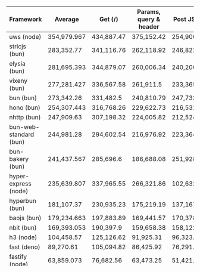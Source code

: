 | Framework              | Average     | Get (/)    | Params, query & header | Post JSON  |
| ---------------------- | ----------- | ---------- | ---------------------- | ---------- |
| uws (node)             | 354,979.967 | 434,887.47 | 375,152.42             | 254,900.01 |
| stricjs (bun)          | 283,352.77  | 341,116.76 | 262,118.92             | 246,822.63 |
| elysia (bun)           | 281,695.393 | 344,879.07 | 260,006.34             | 240,200.77 |
| vixeny (bun)           | 277,281.427 | 336,567.58 | 261,911.5              | 233,365.2  |
| bun (bun)              | 273,342.26  | 331,482.5  | 240,810.79             | 247,733.49 |
| hono (bun)             | 254,307.443 | 316,768.26 | 229,622.73             | 216,531.34 |
| nhttp (bun)            | 247,909.63  | 307,198.32 | 224,005.82             | 212,524.75 |
| bun-web-standard (bun) | 244,981.28  | 294,602.54 | 216,976.92             | 223,364.38 |
| bun-bakery (bun)       | 241,437.567 | 285,696.6  | 186,688.08             | 251,928.02 |
| hyper-express (node)   | 235,639.807 | 337,965.55 | 266,321.86             | 102,632.01 |
| hyperbun (bun)         | 181,107.37  | 230,935.23 | 175,219.19             | 137,167.69 |
| baojs (bun)            | 179,234.663 | 197,883.89 | 169,441.57             | 170,378.53 |
| nbit (bun)             | 169,393.053 | 190,397.9  | 159,658.38             | 158,122.88 |
| h3 (node)              | 104,458.57  | 125,126.62 | 91,925.31              | 96,323.78  |
| fast (deno)            | 89,270.61   | 105,094.82 | 86,425.92              | 76,291.09  |
| fastify (node)         | 63,859.073  | 76,682.56  | 63,473.25              | 51,421.41  |
| cheetah (deno)         | 55,226.103  | 83,544.9   | 69,747.26              | 12,386.15  |
| oak (deno)             | 42,659.297  | 50,132.51  | 42,989.59              | 34,855.79  |
| abc (deno)             | 41,373.223  | 54,062     | 45,956.68              | 24,100.99  |
| koa (node)             | 39,060.07   | 45,440.38  | 39,911.9               | 31,827.93  |
| express (bun)          | 30,697.74   | 33,876.52  | 30,208.77              | 28,007.93  |
| hapi (node)            | 24,873.017  | 34,857.3   | 14,926.1               | 24,835.65  |
| adonis (node)          | 23,022.177  | 22,388.23  | 21,061.81              | 25,616.49  |
| express (node)         | 16,043.203  | 17,418.86  | 16,949.78              | 13,760.97  |
| nest (node)            | 13,840.973  | 15,620.26  | 14,485.15              | 11,417.51  |
| acorn (deno)           | 3,150.857   | 5,253.93   | 2,365.92               | 1,832.72   |
